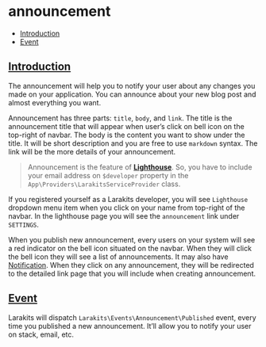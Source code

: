 # announcement
* [Introduction](#introduction)
* [Event](#event)

## [Introduction](#introduction)
The announcement will help you to notify your user about any changes you made on your application. You can announce about your new blog post and almost everything you want.

Announcement has three parts: `title`, `body`, and `link`. The title is the announcement title that will appear when user’s click on bell icon on the top-right of navbar. The body is the content you want to show under the title. It will be short description and you are free to use `markdown` syntax. The link will be the more details of your announcement.

> Announcement is the feature of [**Lighthouse**](/docs/{version}/lighthouse).  So, you have to include your email address on `$developer` property in the `App\Providers\LarakitsServiceProvider` class.

If you registered yourself as a Larakits developer, you will see `Lighthouse` dropdown menu item when you click on your name from top-right of the navbar. In the lighthouse page you will see the `announcement` link under `SETTINGS`. 

When you publish new announcement, every users on your system will see a red indicator on the bell icon situated on the navbar.  When they will click the bell icon they will see a list of announcements. It may also have [Notification](/docs/{version}/notification). When they click on any announcement, they will be redirected to the detailed link page that you will include when creating announcement.

## [Event](#event)
Larakits will dispatch `Larakits\Events\Announcement\Published` event, every time you published a new announcement. It’ll allow you to notify your user on stack, email, etc.